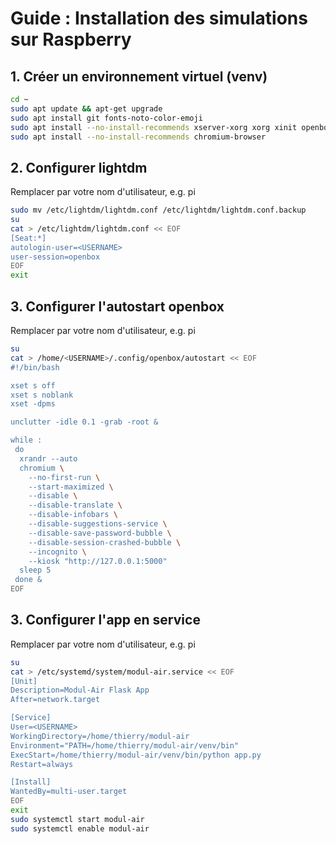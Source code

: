 # Guide : Installation des simulations sur Raspberry

## 1. Créer un environnement virtuel (venv)
```bash
cd ~
sudo apt update && apt-get upgrade
sudo apt install git fonts-noto-color-emoji
sudo apt install --no-install-recommends xserver-xorg xorg xinit openbox unclutter lightdm
sudo apt install --no-install-recommends chromium-browser
```
## 2. Configurer lightdm 
Remplacer <USERNAME> par votre nom d'utilisateur, e.g. pi
```bash
sudo mv /etc/lightdm/lightdm.conf /etc/lightdm/lightdm.conf.backup
su
cat > /etc/lightdm/lightdm.conf << EOF
[Seat:*]
autologin-user=<USERNAME>
user-session=openbox
EOF
exit
```

## 3. Configurer l'autostart openbox
Remplacer <USERNAME> par votre nom d'utilisateur, e.g. pi
```bash
su
cat > /home/<USERNAME>/.config/openbox/autostart << EOF
#!/bin/bash

xset s off
xset s noblank
xset -dpms

unclutter -idle 0.1 -grab -root &

while :
 do
  xrandr --auto
  chromium \
    --no-first-run \
    --start-maximized \
    --disable \
    --disable-translate \
    --disable-infobars \
    --disable-suggestions-service \
    --disable-save-password-bubble \
    --disable-session-crashed-bubble \
    --incognito \
    --kiosk "http://127.0.0.1:5000"
  sleep 5
 done &
EOF
```

## 3. Configurer l'app en service
Remplacer <USERNAME> par votre nom d'utilisateur, e.g. pi
```bash
su
cat > /etc/systemd/system/modul-air.service << EOF
[Unit]
Description=Modul-Air Flask App
After=network.target

[Service]
User=<USERNAME>
WorkingDirectory=/home/thierry/modul-air
Environment="PATH=/home/thierry/modul-air/venv/bin"
ExecStart=/home/thierry/modul-air/venv/bin/python app.py
Restart=always

[Install]
WantedBy=multi-user.target
EOF
exit
sudo systemctl start modul-air
sudo systemctl enable modul-air
```